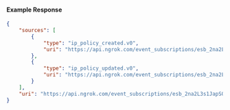 <!-- Code generated for API Clients. DO NOT EDIT. -->

#### Example Response

```json
{
	"sources": [
		{
			"type": "ip_policy_created.v0",
			"uri": "https://api.ngrok.com/event_subscriptions/esb_2na2L3s1JapSQ7VzYhwzcC5dZDj/sources/ip_policy_created.v0"
		},
		{
			"type": "ip_policy_updated.v0",
			"uri": "https://api.ngrok.com/event_subscriptions/esb_2na2L3s1JapSQ7VzYhwzcC5dZDj/sources/ip_policy_updated.v0"
		}
	],
	"uri": "https://api.ngrok.com/event_subscriptions/esb_2na2L3s1JapSQ7VzYhwzcC5dZDj/sources"
}
```
